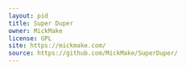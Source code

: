 ```yaml
---
layout: pid
title: Super Duper
owner: MickMake
license: GPL
site: https://mickmake.com/
source: https://github.com/MickMake/SuperDuper/
---
```

